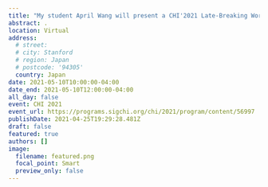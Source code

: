 ```yaml
---
title: "My student April Wang will present a CHI'2021 Late-Breaking Works paper \"What Makes a Well-Documented Notebook? A Case Study of Data Scientists' Documentation Practices in Kaggle\""
abstract: .
location: Virtual
address:
  # street: 
  # city: Stanford
  # region: Japan
  # postcode: '94305'
  country: Japan
date: 2021-05-10T10:00:00-04:00
date_end: 2021-05-10T12:00:00-04:00
all_day: false
event: CHI 2021
event_url: https://programs.sigchi.org/chi/2021/program/content/56997
publishDate: 2021-04-25T19:29:28.481Z
draft: false
featured: true
authors: []
image:
  filename: featured.png
  focal_point: Smart
  preview_only: false
---
```

